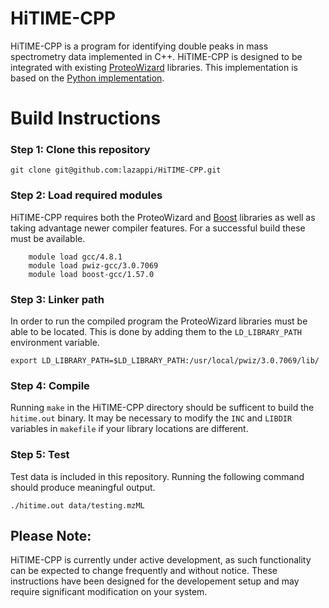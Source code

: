 # HiTIME-CPP

HiTIME-CPP is a program for identifying double peaks in mass spectrometry
data implemented in C++. HiTIME-CPP is designed to be integrated with 
existing [ProteoWizard](proteowizard.sourceforge.net) libraries. This
implementation is based on the 
[Python implementation](https://github.com/bjpop/HiTIME). 

# Build Instructions

### Step 1: Clone this repository

`git clone git@github.com:lazappi/HiTIME-CPP.git`

### Step 2: Load required modules

HiTIME-CPP requires both the ProteoWizard and [Boost](www.boost.org) 
libraries as well as taking advantage newer compiler features. For a 
successful build these must be available.

```
    module load gcc/4.8.1
    module load pwiz-gcc/3.0.7069
    module load boost-gcc/1.57.0
```

### Step 3: Linker path

In order to run the compiled program the ProteoWizard libraries must be able
to be located. This is done by adding them to the `LD_LIBRARY_PATH` 
environment variable.

`export LD_LIBRARY_PATH=$LD_LIBRARY_PATH:/usr/local/pwiz/3.0.7069/lib/`

### Step 4: Compile

Running `make` in the HiTIME-CPP directory should be sufficent to build the
`hitime.out` binary. It may be necessary to modify the `INC` and `LIBDIR`
variables in `makefile` if your library locations are different.

### Step 5: Test

Test data is included in this repository. Running the following command
should produce meaningful output.

`./hitime.out data/testing.mzML`

## Please Note:

HiTIME-CPP is currently under active development, as such functionality can
be expected to change frequently and without notice. These instructions have
been designed for the developement setup and may require significant
modification on your system.


